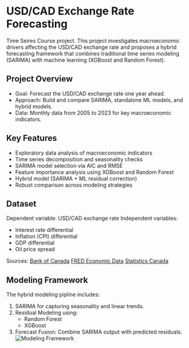 # USD/CAD Exchange Rate Forecasting

Time Seires Course project. This project investigates macroeconomic drivers affecting the USD/CAD exchange rate and proposes a hybrid forecasting framework that combines traditional time series modeling (SARIMA) with machine learning (XGBoost and Random Forest).

## Project Overview
- Goal: Forecast the USD/CAD exchange rate one year ahead.
- Approach: Build and compare SARIMA, standalone ML models, and hybrid models.
- Data: Monthly data from 2005 to 2023 for key macroeconomic indicators.

## Key Features
- Exploratory data analysis of macroeconomic indicators
- Time series decomposition and seasonality checks
- SARIMA model selection via AIC and RMSE
- Feature importance analysis using XGBoost and Random Forest
- Hybrid model (SARIMA + ML residual correction)
- Robust comparison across modeling strategies

## Dataset
Dependent variable: USD/CAD exchange rate
Independent variables:
- Interest rate differential
- Inflation (CPI) differential
- GDP differential
- Oil price spread

Sources:
[Bank of Canada](https://www.bankofcanada.ca/)
[FRED Economic Data](https://fred.stlouisfed.org/)
[Statistics Canada](https://www.statcan.gc.ca/en/start)

## Modeling Framework
The hybrid modeling pipline includes:
1. SARIMA for capturing seasonality and linear trends.
2. Residual Modeling using:
   - Random Forest
   - XGBoost
3. Forecast Fusion: Combine SARIMA output with predicted residuals.
![Modeling Framework]([images/model_framework.png](https://github.com/ChiayuuW/Exchange-Rate-Prediction/blob/main/Framework.png))
